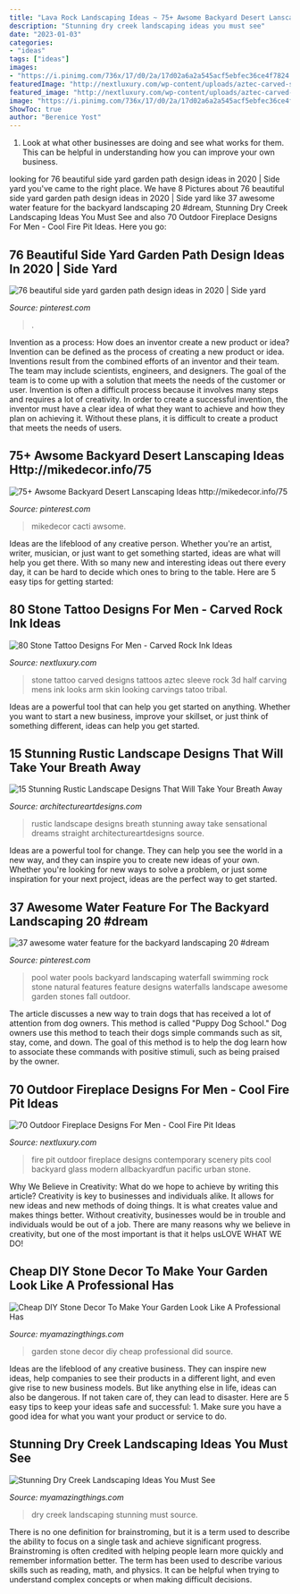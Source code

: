 ```yaml
---
title: "Lava Rock Landscaping Ideas ~ 75+ Awsome Backyard Desert Lanscaping Ideas Http://mikedecor.info/75"
description: "Stunning dry creek landscaping ideas you must see"
date: "2023-01-03"
categories:
- "ideas"
tags: ["ideas"]
images:
- "https://i.pinimg.com/736x/17/d0/2a/17d02a6a2a545acf5ebfec36ce4f7824.jpg"
featuredImage: "http://nextluxury.com/wp-content/uploads/aztec-carved-stone-mens-half-sleeve-tattoos.jpg"
featured_image: "http://nextluxury.com/wp-content/uploads/aztec-carved-stone-mens-half-sleeve-tattoos.jpg"
image: "https://i.pinimg.com/736x/17/d0/2a/17d02a6a2a545acf5ebfec36ce4f7824.jpg"
ShowToc: true
author: "Berenice Yost"
---
```



1. Look at what other businesses are doing and see what works for them. This can be helpful in understanding how you can improve your own business. 

	

		
looking for 76 beautiful side yard garden path design ideas in 2020 | Side yard you've came to the right place. We have 8 Pictures about 76 beautiful side yard garden path design ideas in 2020 | Side yard like 37 awesome water feature for the backyard landscaping 20 #dream, Stunning Dry Creek Landscaping Ideas You Must See and also 70 Outdoor Fireplace Designs For Men - Cool Fire Pit Ideas. Here you go:
		
    
## 76 Beautiful Side Yard Garden Path Design Ideas In 2020 | Side Yard

<img loading=lazy src="https://i.pinimg.com/736x/39/ac/3c/39ac3c0b4064414507f7e6666f0469a0.jpg" onerror="this.onerror=null;this.src='https://tse1.mm.bing.net/th?id=OIP.2D2WQ5VVOMj5fJjzvE1VpAHaLE&amp;pid=15.1';" alt="76 beautiful side yard garden path design ideas in 2020 | Side yard">

_Source: pinterest.com_

>. 

	

Invention as a process: How does an inventor create a new product or idea?
Invention can be defined as the process of creating a new product or idea. Inventions result from the combined efforts of an inventor and their team. The team may include scientists, engineers, and designers. The goal of the team is to come up with a solution that meets the needs of the customer or user.
Invention is often a difficult process because it involves many steps and requires a lot of creativity. In order to create a successful invention, the inventor must have a clear idea of what they want to achieve and how they plan on achieving it. Without these plans, it is difficult to create a product that meets the needs of users.

    
## 75+ Awsome Backyard Desert Lanscaping Ideas Http://mikedecor.info/75

<img loading=lazy src="https://i.pinimg.com/736x/17/d0/2a/17d02a6a2a545acf5ebfec36ce4f7824.jpg" onerror="this.onerror=null;this.src='https://tse1.mm.bing.net/th?id=OIP.fu3DmSIATceINGchwAIxygHaLH&amp;pid=15.1';" alt="75+ Awsome Backyard Desert Lanscaping Ideas http://mikedecor.info/75">

_Source: pinterest.com_

>mikedecor cacti awsome. 

	

Ideas are the lifeblood of any creative person. Whether you're an artist, writer, musician, or just want to get something started, ideas are what will help you get there. With so many new and interesting ideas out there every day, it can be hard to decide which ones to bring to the table. Here are 5 easy tips for getting started: 

    
## 80 Stone Tattoo Designs For Men - Carved Rock Ink Ideas

<img loading=lazy src="http://nextluxury.com/wp-content/uploads/aztec-carved-stone-mens-half-sleeve-tattoos.jpg" onerror="this.onerror=null;this.src='https://tse4.mm.bing.net/th?id=OIP.qv9alF8H2HHPoeWl3k8V0gHaKL&amp;pid=15.1';" alt="80 Stone Tattoo Designs For Men - Carved Rock Ink Ideas">

_Source: nextluxury.com_

>stone tattoo carved designs tattoos aztec sleeve rock 3d half carving mens ink looks arm skin looking carvings tatoo tribal. 

	

Ideas are a powerful tool that can help you get started on anything. Whether you want to start a new business, improve your skillset, or just think of something different, ideas can help you get started.

    
## 15 Stunning Rustic Landscape Designs That Will Take Your Breath Away

<img loading=lazy src="https://www.architectureartdesigns.com/wp-content/uploads/2016/10/15-Stunning-Rustic-Landscape-Designs-That-Will-Take-Your-Breath-Away-9.jpg" onerror="this.onerror=null;this.src='https://tse3.mm.bing.net/th?id=OIP.Og-tehTcycpB4SRtdhx-3gHaLI&amp;pid=15.1';" alt="15 Stunning Rustic Landscape Designs That Will Take Your Breath Away">

_Source: architectureartdesigns.com_

>rustic landscape designs breath stunning away take sensational dreams straight architectureartdesigns source. 

	

Ideas are a powerful tool for change. They can help you see the world in a new way, and they can inspire you to create new ideas of your own. Whether you're looking for new ways to solve a problem, or just some inspiration for your next project, ideas are the perfect way to get started.

    
## 37 Awesome Water Feature For The Backyard Landscaping 20 #dream

<img loading=lazy src="https://i.pinimg.com/736x/74/55/32/74553219edd5432746ea5d343ab91609.jpg" onerror="this.onerror=null;this.src='https://tse4.mm.bing.net/th?id=OIP.hVpm3eNQZ4XBRxtvFO6LdQHaHA&amp;pid=15.1';" alt="37 awesome water feature for the backyard landscaping 20 #dream">

_Source: pinterest.com_

>pool water pools backyard landscaping waterfall swimming rock stone natural features feature designs waterfalls landscape awesome garden stones fall outdoor. 

	

The article discusses a new way to train dogs that has received a lot of attention from dog owners. This method is called "Puppy Dog School." Dog owners use this method to teach their dogs simple commands such as sit, stay, come, and down. The goal of this method is to help the dog learn how to associate these commands with positive stimuli, such as being praised by the owner.

    
## 70 Outdoor Fireplace Designs For Men - Cool Fire Pit Ideas

<img loading=lazy src="http://nextluxury.com/wp-content/uploads/contemporary-rock-outdoor-fire-pit-with-stunning-view-of-nature-scenery.jpg" onerror="this.onerror=null;this.src='https://tse3.mm.bing.net/th?id=OIP.-D6WQ_sWU7wyeMRjGXIlGwHaLG&amp;pid=15.1';" alt="70 Outdoor Fireplace Designs For Men - Cool Fire Pit Ideas">

_Source: nextluxury.com_

>fire pit outdoor fireplace designs contemporary scenery pits cool backyard glass modern allbackyardfun pacific urban stone. 

	

Why We Believe in Creativity: What do we hope to achieve by writing this article?
Creativity is key to businesses and individuals alike. It allows for new ideas and new methods of doing things. It is what creates value and makes things better. Without creativity, businesses would be in trouble and individuals would be out of a job. There are many reasons why we believe in creativity, but one of the most important is that it helps usLOVE WHAT WE DO!

    
## Cheap DIY Stone Decor To Make Your Garden Look Like A Professional Has

<img loading=lazy src="http://myamazingthings.com/wp-content/uploads/2017/07/stone-garden-decor-1.jpg" onerror="this.onerror=null;this.src='https://tse2.mm.bing.net/th?id=OIP.CqluY7ghhFwtQFzsbFBIngHaJ3&amp;pid=15.1';" alt="Cheap DIY Stone Decor To Make Your Garden Look Like A Professional Has">

_Source: myamazingthings.com_

>garden stone decor diy cheap professional did source. 

	

Ideas are the lifeblood of any creative business. They can inspire new ideas, help companies to see their products in a different light, and even give rise to new business models. But like anything else in life, ideas can also be dangerous. If not taken care of, they can lead to disaster. Here are 5 easy tips to keep your ideas safe and successful: 1. Make sure you have a good idea for what you want your product or service to do.

    
## Stunning Dry Creek Landscaping Ideas You Must See

<img loading=lazy src="http://myamazingthings.com/wp-content/uploads/2017/04/landcape.jpg" onerror="this.onerror=null;this.src='https://tse2.mm.bing.net/th?id=OIP.ddvHv8cxRFzMrh8Ncgs4LgHaKi&amp;pid=15.1';" alt="Stunning Dry Creek Landscaping Ideas You Must See">

_Source: myamazingthings.com_

>dry creek landscaping stunning must source. 

	

There is no one definition for brainstroming, but it is a term used to describe the ability to focus on a single task and achieve significant progress. Brainstroming is often credited with helping people learn more quickly and remember information better. The term has been used to describe various skills such as reading, math, and physics. It can be helpful when trying to understand complex concepts or when making difficult decisions.

